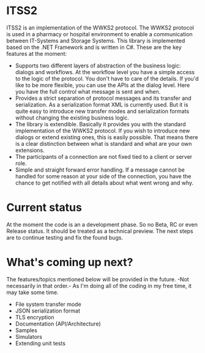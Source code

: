 # ITSS2
ITSS2 is an implementation of the WWKS2 protocol. The WWKS2 protocol is used in a pharmacy or hospital environment to enable a communication between IT-Systems and Storage Systems. This library is implemented based on the .NET Framework and is written in C#. These are the key features at the moment:

- Supports two different layers of abstraction of the business logic: dialogs and workflows. At the workflow level you have a simple access to the logic of the protocol. You don't have to care of the details. If you'd like to be more flexible, you can use the APIs at the dialog level. Here you have the full control what message is sent and when.
- Provides a strict separation of protocol messages and its transfer and serialization. As a serialization format XML is currently used. But it is quite easy to introduce new transfer modes and serialization formats without changing the existing business logic.
- The library is extendible. Basically it provides you with the standard implementation of the WWKS2 protocol. If you wish to introduce new dialogs or extend existing ones, this is easily possible. That means there is a clear distinction between what is standard and what are your own extensions.
- The participants of a connection are not fixed tied to a client or server role.
- Simple and straight forward error handling. If a message cannot be handled for some reason at your side of the connection, you have the chance to get notified with all details about what went wrong and why.

# Current status
At the moment the code is an a development phase. So no Beta, RC or even Release status. It should be treated as a technical preview. The next steps are to continue testing and fix the found bugs.

# What's coming up next?
The features/topics mentioned below will be provided in the future. -Not necessarily in that order.-
As I'm doing all of the coding in my free time, it may take some time.

- File system transfer mode
- JSON serialization format
- TLS encryption
- Documentation (API/Architecture)
- Samples
- Simulators
- Extending unit tests
